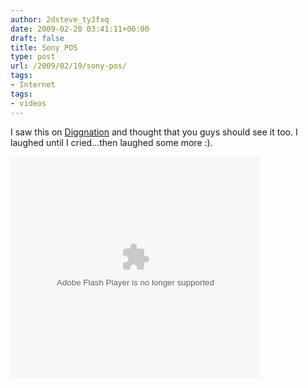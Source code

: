 ```yaml
---
author: 2dsteve_ty3fxq
date: 2009-02-20 03:41:11+00:00
draft: false
title: Sony POS
type: post
url: /2009/02/19/sony-pos/
tags:
- Internet
tags:
- videos
---
```


I saw this on [Diggnation](http://www.diggnation.com) and thought that you guys should see it too. I laughed until I cried...then laughed some more :).

<object width="400" type="application/x-shockwave-flash" data="http://www.theonion.com/content/themes/common/assets/videoplayer2/flvplayer.swf" height="355"></object>
